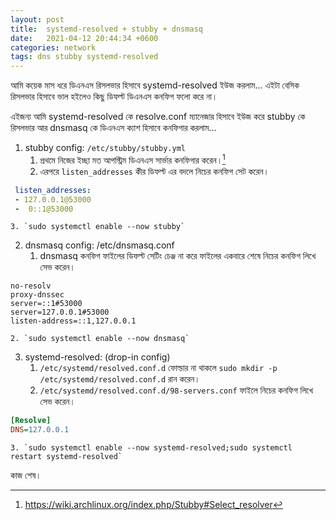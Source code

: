 ```yaml
---
layout: post
title:  systemd-resolved + stubby + dnsmasq
date:   2021-04-12 20:44:34 +0600
categories: network
tags: dns stubby systemd-resolved
---
```

আমি কয়েক মাস ধরে ডিএনএস রিসলভার হিসাবে systemd-resolved ইউজ করলাম... এইটা বেসিক রিসলভার হিসাবে ভাল হইলেও কিছু ডিফল্ট ডিএনএস কনফিগ ফলো করে না।

এইজন্য আমি systemd-resolved কে resolve.conf ম্যানেজার হিসাবে ইউজ করে stubby কে রিসলভার আর dnsmasq কে ডিএনএস ক্যাশ হিসাবে কনফিগার করলাম...

1. stubby config: `/etc/stubby/stubby.yml`
	1. প্রথমে নিজের ইচ্ছা মত আপস্ট্রিম ডিএনএস সার্ভার কনফিগার করেন।[^1]
	2. এরপরে `listen_addresses` কীর ডিফল্ট এর বদলে নিচের কনফিগ সেট করেন।
```yaml
 listen_addresses:
 - 127.0.0.1@53000
 -  0::1@53000
```
	
	3. `sudo systemctl enable --now stubby`
2. dnsmasq config: /etc/dnsmasq.conf
	1. dnsmasq কনফিগ ফাইলের ডিফল্ট সেটিং চেঞ্জ না করে ফাইলের একবারে শেষে নিচের কনফিগ লিখে সেভ করেন।
```
no-resolv
proxy-dnssec
server=::1#53000
server=127.0.0.1#53000
listen-address=::1,127.0.0.1
```
	2. `sudo systemctl enable --now dnsmasq`
3. systemd-resolved: (drop-in config)
	1. `/etc/systemd/resolved.conf.d` ফোল্ডার না থাকলে `sudo mkdir -p /etc/systemd/resolved.conf.d` রান করেন।
	2. `/etc/systemd/resolved.conf.d/98-servers.conf` ফাইলে নিচের কনফিগ লিখে সেভ করেন।
```ini
[Resolve]
DNS=127.0.0.1
```
	3. `sudo systemctl enable --now systemd-resolved;sudo systemctl restart systemd-resolved`

কাজ শেষ।

[^1]: https://wiki.archlinux.org/index.php/Stubby#Select_resolver